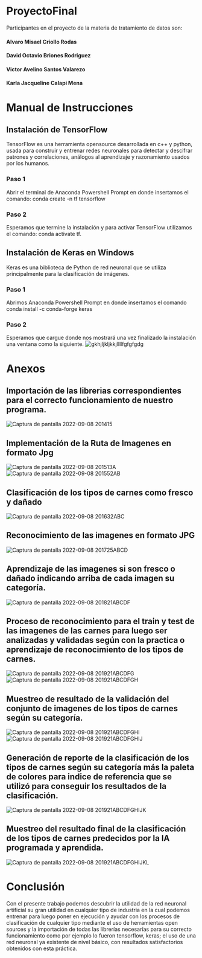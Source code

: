 # ProyectoFinal
Participantes en el proyecto de la materia de tratamiento de datos son: 
#### Alvaro Misael Criollo Rodas 
#### David Octavio Briones Rodriguez
#### Victor Avelino Santos Valarezo
#### Karla Jacqueline Calapi Mena
# Manual de Instrucciones
## Instalación de TensorFlow
TensorFlow es una herramienta opensource desarrollada en c++ y python, usada para
construir y entrenar redes neuronales para detectar y descifrar patrones y correlaciones, análogos
al aprendizaje y razonamiento usados por los humanos.
### Paso 1
Abrir el terminal de Anaconda Powershell Prompt en donde insertamos el comando: conda
create -n tf tensorflow
### Paso 2
Esperamos que termine la instalación y para activar TensorFlow utilizamos el comando:
conda activate tf.
## Instalación de Keras en Windows
Keras es una biblioteca de Python de red neuronal que se utiliza principalmente para la
clasificación de imágenes.
### Paso 1
Abrimos Anaconda Powershell Prompt en donde insertamos el comando conda install -c
conda-forge keras
### Paso 2
Esperamos que cargue donde nos mostrará una vez finalizado la instalación una ventana como
la siguiente.
![gkhjljkljkkjllllfgfgfgdg](https://user-images.githubusercontent.com/111197367/189251409-9bd02517-278e-4da0-9217-39aeabe36fa3.png)
# Anexos

## Importación de las librerias correspondientes para el correcto funcionamiento de nuestro programa.
![Captura de pantalla 2022-09-08 201415](https://user-images.githubusercontent.com/111197367/189253997-a3208db2-207b-4cdc-b331-88cf66c07401.png)

## Implementación de la Ruta de Imagenes en formato Jpg
![Captura de pantalla 2022-09-08 201513A](https://user-images.githubusercontent.com/111197367/189254404-eb333c11-a194-472b-9335-d10af557f52b.png)
![Captura de pantalla 2022-09-08 201552AB](https://user-images.githubusercontent.com/111197367/189254611-fed0e952-0132-4aea-a3e0-c07891d37391.png)

## Clasificación de los tipos de carnes como fresco y dañado
![Captura de pantalla 2022-09-08 201632ABC](https://user-images.githubusercontent.com/111197367/189254813-0140c083-402c-409b-a868-03a7e6fdd82c.png)

## Reconocimiento de las imagenes en formato JPG 
![Captura de pantalla 2022-09-08 201725ABCD](https://user-images.githubusercontent.com/111197367/189255041-beb7065e-ab18-4f8d-ab5f-895b07e54367.png)

## Aprendizaje de las imagenes si son fresco o dañado indicando arriba de cada imagen su categoría.
![Captura de pantalla 2022-09-08 201821ABCDF](https://user-images.githubusercontent.com/111197367/189255171-675140db-1d32-47b3-b67d-89dfa82b2fa6.png)

## Proceso de reconocimiento para el train y test de las imagenes de las carnes para luego ser analizadas y validadas según con la practica o aprendizaje de reconocimiento de los tipos de carnes.
![Captura de pantalla 2022-09-08 201921ABCDFG](https://user-images.githubusercontent.com/111197367/189255709-63b721e8-41e9-48a7-a7cc-61dce7f047f6.png)
![Captura de pantalla 2022-09-08 201921ABCDFGH](https://user-images.githubusercontent.com/111197367/189256162-6fd31ea4-5fc0-43d1-bd1d-72cbd2c92881.png)

## Muestreo de resultado de la validación del conjunto de imagenes de los tipos de carnes según su categoría.
![Captura de pantalla 2022-09-08 201921ABCDFGHI](https://user-images.githubusercontent.com/111197367/189256416-ef0261ff-ff21-46fd-8ce7-a6b274fa5094.png)
![Captura de pantalla 2022-09-08 201921ABCDFGHIJ](https://user-images.githubusercontent.com/111197367/189256464-5dfea089-fa1a-4143-a551-ae9983447583.png)

## Generación de reporte de la clasificación de los tipos de carnes según su categoría más la paleta de colores para indice de referencia que se utilizó para conseguir los resultados de la clasificación.
![Captura de pantalla 2022-09-08 201921ABCDFGHIJK](https://user-images.githubusercontent.com/111197367/189256581-9072a37b-5dba-4d5a-91a8-e4a2bdf3bb3a.png)

## Muestreo del resultado final de la clasificación de los tipos de carnes predecidos por la IA programada y aprendida.
![Captura de pantalla 2022-09-08 201921ABCDFGHIJKL](https://user-images.githubusercontent.com/111197367/189256815-86c60fd3-db6c-4ba2-9807-8f6a90a4b334.png)

# Conclusión
Con el presente trabajo podemos descubrir la utilidad de la red neuronal artificial su gran utilidad en cualquier tipo de industria en la cual podemos entrenar para luego poner en ejecución y ayudar con los procesos de clasificación de cualquier tipo mediante el uso de herramientas open sources y la importación de todas las librerías necesarías para su correcto funcionamiento como por ejemplo lo fueron tensorflow, keras; el uso de una red neuronal ya existente de nivel básico, con resultados satisfactorios obtenidos con esta práctica. 

